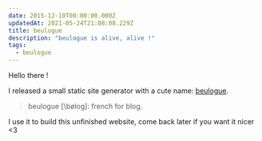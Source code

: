 ```yaml
---
date: 2015-12-10T00:00:00.000Z
updatedAt: 2021-05-24T21:08:08.229Z
title: beulogue
description: "beulogue is alive, alive !"
tags:
  - beulogue
---
```


Hello there !

I released a small static site generator with a cute name: [beulogue](https://www.npmjs.com/package/beulogue).

> beulogue [\bøloɡ\]: french for blog.

I use it to build this unfinished website, come back later if you want it nicer <3
